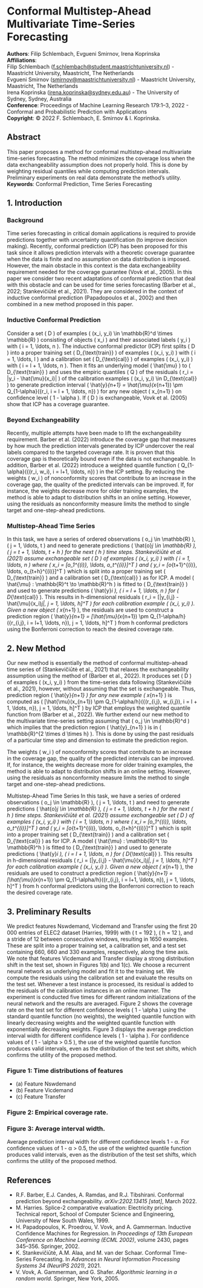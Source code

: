 # Conformal Multistep-Ahead Multivariate Time-Series Forecasting

**Authors**: Filip Schlembach, Evgueni Smirnov, Irena Koprinska  
**Affiliations**:  
Filip Schlembach (f.schlembach@student.maastrichtuniversity.nl) - Maastricht University, Maastricht, The Netherlands  
Evgueni Smirnov (smirnov@maastrichtuniversity.nl) - Maastricht University, Maastricht, The Netherlands  
Irena Koprinska (irena.koprinska@sydney.edu.au) - The University of Sydney, Sydney, Australia  
**Conference**: Proceedings of Machine Learning Research 179:1–3, 2022 - Conformal and Probabilistic Prediction with Applications  
**Copyright**: © 2022 F. Schlembach, E. Smirnov & I. Koprinska.

## Abstract

This paper proposes a method for conformal multistep-ahead multivariate time-series forecasting. The method minimizes the coverage loss when the data exchangeability assumption does not properly hold. This is done by weighting residual quantiles while computing prediction intervals. Preliminary experiments on real data demonstrate the method’s utility.  
**Keywords**: Conformal Prediction, Time Series Forecasting

## 1. Introduction

### Background

Time series forecasting in critical domain applications is required to provide predictions together with uncertainty quantification (to improve decision making). Recently, conformal prediction (CP) has been proposed for this task since it allows prediction intervals with a theoretic coverage guarantee when the data is finite and no assumption on data distribution is imposed. However, the main obstacle in this context is the data exchangeability requirement needed for the coverage guarantee (Vovk et al., 2005). In this paper we consider two recent adaptations of conformal prediction that deal with this obstacle and can be used for time series forecasting (Barber et al., 2022; Stankevičiūtė et al., 2021). They are considered in the context of inductive conformal prediction (Papadopoulos et al., 2002) and then combined in a new method proposed in this paper.

### Inductive Conformal Prediction

Consider a set \( D \) of examples \( (x_i, y_i) \in \mathbb{R}^d \times \mathbb{R} \) consisting of objects \( x_i \) and their associated labels \( y_i \) with \( i = 1, \ldots, n \). The inductive conformal predictor (ICP) first splits \( D \) into a proper training set \( D_{\text{train}} \) of examples \( (x_i, y_i) \) with \( i = 1, \ldots, l \) and a calibration set \( D_{\text{cal}} \) of examples \( (x_i, y_i) \) with \( i = l + 1, \ldots, n \). Then it fits an underlying model \( \hat{\mu} \) to \( D_{\text{train}} \) and uses the empiric quantiles \( Q \) of the residuals \( r_i = |y_i - \hat{\mu}(x_i)| \) of the calibration examples \( (x_i, y_i) \in D_{\text{cal}} \) to generate prediction interval \( \hat{y}_{n+1} = \hat{\mu}(x_{n+1}) \pm Q_{1-\alpha}(\{r_i, i = l + 1, \ldots, n\}) \) for any new object \( x_{n+1} \) on confidence level \( 1 - \alpha \). If \( D \) is exchangeable, Vovk et al. (2005) show that ICP has a coverage guarantee.

### Beyond Exchangeability

Recently, multiple attempts have been made to lift the exchangeability requirement. Barber et al. (2022) introduce the coverage gap that measures by how much the prediction intervals generated by ICP undercover the real labels compared to the targeted coverage rate. It is proven that this coverage gap is theoretically bound even if the data is not exchangeable. In addition, Barber et al. (2022) introduce a weighted quantile function \( Q_{1-\alpha}(\{(r_i, w_i), i = l+1, \ldots, n\}) \) in the ICP setting. By reducing the weights \( w_i \) of nonconformity scores that contribute to an increase in the coverage gap, the quality of the predicted intervals can be improved. If, for instance, the weights decrease more for older training examples, the method is able to adapt to distribution shifts in an online setting. However, using the residuals as nonconformity measure limits the method to single target and one-step-ahead predictions.

### Multistep-Ahead Time Series

In this task, we have a series of ordered observations \( o_j \in \mathbb{R} \), \( j = 1, \ldots, t \) and need to generate predictions \( \hat{o}_j \in \mathbb{R} \), \( j = t + 1, \ldots, t + h \) for the next \( h \) time steps. Stankevičiūtė et al. (2021) assume exchangeable set \( D \) of examples \( (x_i, y_i) \) with \( i = 1, \ldots, n \) where \( x_i = [o_1^{(i)}, \ldots, o_t^{(i)}]^T \) and \( y_i = [o_{t+1}^{(i)}, \ldots, o_{t+h}^{(i)}]^T \) which is split into a proper training set \( D_{\text{train}} \) and a calibration set \( D_{\text{cal}} \) as for ICP. A model \( \hat{\mu} : \mathbb{R}^t \to \mathbb{R}^h \) is fitted to \( D_{\text{train}} \) and used to generate predictions \( \hat{y}_i \), \( i = l + 1, \ldots, n \) for \( D_{\text{cal}} \). This results in h-dimensional residuals \( r_i = [|y_{i,j} - \hat{\mu}(x_i)_j|, j = 1, \ldots, h]^T \) for each calibration example \( (x_i, y_i) \). Given a new object \( x_{n+1} \), the residuals are used to construct a prediction region \( \hat{y}_{n+1} = [\hat{\mu}(x_{n+1}) \pm Q_{1-\alpha/h}(\{r_{i,j}, i = l+1, \ldots, n\}), j = 1, \ldots, h]^T \) from h conformal predictors using the Bonferroni correction to reach the desired coverage rate.

## 2. New Method

Our new method is essentially the method of conformal multistep-ahead time series of (Stankevičiūtė et al., 2021) that relaxes the exchangeability assumption using the method of (Barber et al., 2022). It produces set \( D \) of examples \( (x_i, y_i) \) from the time-series data following (Stankevičiūtė et al., 2021), however, without assuming that the set is exchangeable. Thus, prediction region \( \hat{y}_{n+1} \) for any new example \( x_{n+1} \) is computed as \( [\hat{\mu}(x_{n+1}) \pm Q_{1-\alpha/h}(\{(r_{i,j}, w_{i,j}), i = l + 1, \ldots, n\}), j = 1, \ldots, h]^T \) by ICP that employs the weighted quantile function from (Barber et al., 2022). We further extend our new method to the multivariate time-series setting assuming that \( o_j \in \mathbb{R}^d \) which implies that the prediction region \( \hat{y}_{n+1} \) is in \( \mathbb{R}^{2 \times d \times h} \). This is done by using the past residuals of a particular time step and dimension to estimate the prediction region.

The weights \( w_i \) of nonconformity scores that contribute to an increase in the coverage gap, the quality of the predicted intervals can be improved. If, for instance, the weights decrease more for older training examples, the method is able to adapt to distribution shifts in an online setting. However, using the residuals as nonconformity measure limits the method to single target and one-step-ahead predictions.

Multistep-Ahead Time Series In this task, we have a series of ordered observations \( o_j \in \mathbb{R} \), \( j = 1, \ldots, t \) and need to generate predictions \( \hat{o}_j \in \mathbb{R} \), \( j = t + 1, \ldots, t + h \) for the next \( h \) time steps. Stankevičiūtė et al. (2021) assume exchangeable set \( D \) of examples \( (x_i, y_i) \) with \( i = 1, \ldots, n \) where \( x_i = [o_1^{(i)}, \ldots, o_t^{(i)}]^T \) and \( y_i = [o_{t+1}^{(i)}, \ldots, o_{t+h}^{(i)}]^T \) which is split into a proper training set \( D_{\text{train}} \) and a calibration set \( D_{\text{cal}} \) as for ICP. A model \( \hat{\mu} : \mathbb{R}^t \to \mathbb{R}^h \) is fitted to \( D_{\text{train}} \) and used to generate predictions \( \hat{y}_i \), \( i = l + 1, \ldots, n \) for \( D_{\text{cal}} \). This results in h-dimensional residuals \( r_i = [|y_{i,j} - \hat{\mu}(x_i)_j|, j = 1, \ldots, h]^T \) for each calibration example \( (x_i, y_i) \). Given a new object \( x_{n+1} \), the residuals are used to construct a prediction region \( \hat{y}_{n+1} = [\hat{\mu}(x_{n+1}) \pm Q_{1-\alpha/h}(\{r_{i,j}, i = l+1, \ldots, n\}), j = 1, \ldots, h]^T \) from h conformal predictors using the Bonferroni correction to reach the desired coverage rate.

## 3. Preliminary Results

We predict features Nswdemand, Vicdemand and Transfer using the first 20 000 entries of ELEC2 dataset (Harries, 1999) with \( t = 192 \), \( h = 12 \), and a stride of 12 between consecutive windows, resulting in 1650 examples. These are split into a proper training set, a calibration set, and a test set containing 660, 660 and 330 examples, respectively, along the time axis. We note that features Vicdemand and Transfer display a strong distribution shift in the test set, shown in Figures 1(b) and 1(c). We choose a recurrent neural network as underlying model and fit it to the training set. We compute the residuals using the calibration set and evaluate the results on the test set. Whenever a test instance is processed, its residual is added to the residuals of the calibration instances in an online manner. The experiment is conducted five times for different random initializations of the neural network and the results are averaged. Figure 2 shows the coverage rate on the test set for different confidence levels \( 1 - \alpha \) using the standard quantile function (no weights), the weighted quantile function with linearly decreasing weights and the weighted quantile function with exponentially decreasing weights. Figure 3 displays the average prediction interval width for different confidence levels \( 1 - \alpha \). For confidence values of \( 1 - \alpha > 0.5 \), the use of the weighted quantile function produces valid intervals, even as the distribution of the test set shifts, which confirms the utility of the proposed method.

### Figure 1: Time distributions of features

- (a) Feature Nswdemand
- (b) Feature Vicdemand
- (c) Feature Transfer

### Figure 2: Empirical coverage rate.

### Figure 3: Average interval width.

Average prediction interval width for different confidence levels 1 - α. For confidence values of 1 - α > 0.5, the use of the weighted quantile function produces valid intervals, even as the distribution of the test set shifts, which confirms the utility of the proposed method.

## References

- R.F. Barber, E.J. Candes, A. Ramdas, and R.J. Tibshirani. Conformal prediction beyond exchangeability. *arXiv:2202.13415 [stat]*, March 2022.
- M. Harries. Splice-2 comparative evaluation: Electricity pricing. Technical report, School of Computer Science and Engineering, University of New South Wales, 1999.
- H. Papadopoulos, K. Proedrou, V. Vovk, and A. Gammerman. Inductive Confidence Machines for Regression. In *Proceedings of 13th European Conference on Machine Learning (ECML 2002)*, volume 2430, pages 345–356. Springer, 2002.
- K. Stankevičiūtė, A.M. Alaa, and M. van der Schaar. Conformal Time-Series Forecasting. In *Advances in Neural Information Processing Systems 34 (NeurIPS 2021)*, 2021.
- V. Vovk, A. Gammerman, and G. Shafer. *Algorithmic learning in a random world*. Springer, New York, 2005.